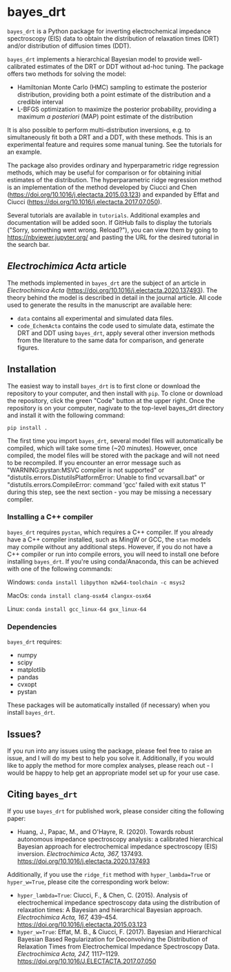 # bayes_drt
`bayes_drt` is a Python package for inverting  electrochemical impedance spectroscopy (EIS) data to obtain the distribution of relaxation times (DRT) and/or distribution of diffusion times (DDT).

`bayes_drt` implements a hierarchical Bayesian model to provide well-calibrated estimates of the DRT or DDT without ad-hoc tuning. The package offers two methods for solving the model:
* Hamiltonian Monte Carlo (HMC) sampling to estimate the posterior distribution, providing both a point estimate of the distribution and a credible interval
* L-BFGS optimization to maximize the posterior probability, providing a maximum *a posteriori* (MAP) point estimate of the distribution

It is also possible to perform multi-distribution inversions, e.g. to simultaneously fit both a DRT and a DDT, with these methods. This is an experimental feature and requires some manual tuning. See the tutorials for an example.

The package also provides ordinary and hyperparametric ridge regression methods, which may be useful for comparison or for obtaining initial estimates of the distribution. The hyperparametric ridge regression method is an implementation of the method developed by Ciucci and Chen (https://doi.org/10.1016/j.electacta.2015.03.123) and expanded by Effat and Ciucci (https://doi.org/10.1016/j.electacta.2017.07.050).

Several tutorials are available in `tutorials`. Additional examples and documentation will be added soon. If GitHub fails to display the tutorials ("Sorry, something went wrong. Reload?"), you can view them by going to https://nbviewer.jupyter.org/ and pasting the URL for the desired tutorial in the search bar.

## *Electrochimica Acta* article
The methods implemented in `bayes_drt` are the subject of an article in *Electrochimica Acta* (https://doi.org/10.1016/j.electacta.2020.137493). The theory behind the model is described in detail in the journal article. All code used to generate the results in the manuscript are available here:
* `data` contains all experimental and simulated data files.
* `code_EchemActa` contains the code used to simulate data, estimate the DRT and DDT using `bayes_drt`, apply several other inversion methods from the literature to the same data for comparison, and generate figures.

## Installation
The easiest way to install `bayes_drt` is to first clone or download the repository to your computer, and then install with `pip`. To clone or download the repository, click the green "Code" button at the upper right. Once the repository is on your computer, nagivate to the top-level bayes_drt directory and install it with the following command:

    pip install .

The first time you import `bayes_drt`, several model files will automatically be compiled, which will take some time (~20 minutes). However, once compiled, the model files will be stored with the package and will not need to be recompiled. If you encounter an error message such as "WARNING:pystan:MSVC compiler is not supported" or "distutils.errors.DistutilsPlatformError: Unable to find vcvarsall.bat" or "distutils.errors.CompileError: command 'gcc' failed with exit status 1" during this step, see the next section - you may be missing a necessary compiler. 

### Installing a C++ compiler
`bayes_drt` requires `pystan`, which requires a C++ compiler. If you already have a C++ compiler installed, such as MingW or GCC, the `stan` models may compile without any additional steps. However, if you do not have a C++ compiler or run into compile errors, you will need to install one before installing `bayes_drt`. If you're using conda/Anaconda, this can be achieved with one of the following commands:

Windows: `conda install libpython m2w64-toolchain -c msys2` 

MacOs: `conda install clang-osx64 clangxx-osx64`

Linux: `conda install gcc_linux-64 gxx_linux-64`

### Dependencies
`bayes_drt` requires:
* numpy
* scipy
* matplotlib
* pandas
* cvxopt
* pystan

These packages will be automatically installed (if necessary) when you install `bayes_drt`.

## Issues?
If you run into any issues using the package, please feel free to raise an issue, and I will do my best to help you solve it. Additionally, if you would like to apply the method for more complex analyses, please reach out - I would be happy to help get an appropriate model set up for your use case. 

## Citing `bayes_drt`
If you use `bayes_drt` for published work, please consider citing the following paper:
* Huang, J., Papac, M., and O'Hayre, R. (2020). Towards robust autonomous impedance spectroscopy analysis: a calibrated hierarchical Bayesian approach for electrochemical impedance spectroscopy (EIS) inversion. *Electrochimica Acta, 367,* 137493. https://doi.org/10.1016/j.electacta.2020.137493

Additionally, if you use the `ridge_fit` method with `hyper_lambda=True` or `hyper_w=True`, please cite the corresponding work below:
* `hyper_lambda=True`: Ciucci, F., & Chen, C. (2015). Analysis of electrochemical impedance spectroscopy data using the distribution of relaxation times: A Bayesian and hierarchical Bayesian approach. *Electrochimica Acta, 167,* 439–454. https://doi.org/10.1016/j.electacta.2015.03.123
* `hyper_w=True`: Effat, M. B., & Ciucci, F. (2017). Bayesian and Hierarchical Bayesian Based Regularization for Deconvolving the Distribution of Relaxation Times from Electrochemical Impedance Spectroscopy Data. *Electrochimica Acta, 247,* 1117–1129. https://doi.org/10.1016/J.ELECTACTA.2017.07.050
